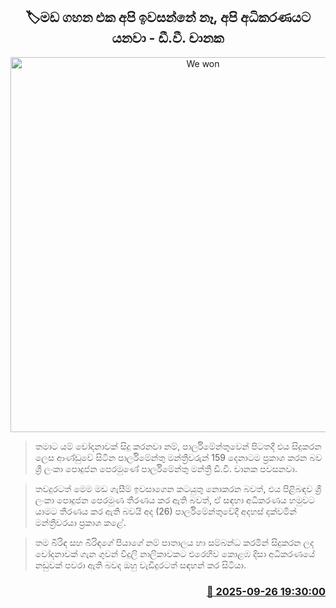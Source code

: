 <p align='center'><b><h2 align='center' title='We won't tolerate mudslinging; we will go to court - D.V. Chanaka'>🏷මඩ ගහන එක අපි ඉවසන්නේ නෑ, අපි අධිකරණයට යනවා - ඩී.වී. චානක</h2></b></p>
<p align='center'><img src='https://helakuru.sgp1.cdn.digitaloceanspaces.com/esana/images/lib/dv-chanaka-parliment-new.jpg' width='600' alt='We won't tolerate mudslinging; we will go to court - D.V. Chanaka'></p>

> තමාට යම් චෝදනාවක් සිදු කරනවා නම්, පාර්ලිමේන්තුවෙන් පිටතදී එය සිදුකරන ලෙස ආණ්ඩුවේ සිටින පාර්ලිමේන්තු මන්ත්‍රීවරුන් 159 දෙනාටම ප්‍රකාශ කරන බව ශ්‍රී ලංකා පොදුජන පෙරමුණේ පාර්ලිමේන්තු මන්ත්‍රී ඩී.වී. චානක පවසනවා.

> තවදුරටත් මෙම මඩ ගැසීම් ඉවසාගෙන කටයුතු නොකරන බවත්, එය පිළිබඳව ශ්‍රී ලංකා පොදුජන පෙරමුණ තීරණය කර ඇති බවත්, ඒ සඳහා අධිකරණය හමුවට යාමට තීරණය කර ඇති බවයි අද (26) පාර්ලිමේන්තුවේදී අදහස් දක්වමින් මන්ත්‍රීවරයා ප්‍රකාශ කළේ.

> තම බිරිඳ සහ බිරිඳගේ පියා‍ගේ නම් පාතාලය හා සම්බන්ධ කරමින් සිදුකරන ලද චෝදනාවක් ගැන ගුවන් විදුලි නාලිකාවකට එරෙහිව කොළඹ දිසා අධිකරණයේ නඩුවක් පවරා ඇති බවද ඔහු වැඩිදුරටත් සඳහන් කර සිටියා.



<h3 align='right'><a href='https://www.helakuru.lk/esana/p/114011/'>📅 2025-09-26 19:30:00</a></h3>
